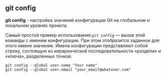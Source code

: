 ## git config

**git config** - настройка значений конфигурации Git на глобальном и локальном уровнях проекта.

Самый простой пример использования *`git config`* — вызов этой команды с именем конфигурации. При этом отобразится заданное для этого имени значение. Имена конфигурации представляют собой строку, состоящую из иерархической последовательности «раздела» и «ключа», разделенных точкой.

```bash=
git config --global user.name "Your name"
git config --global user.email "your_email@whatever.com"
```